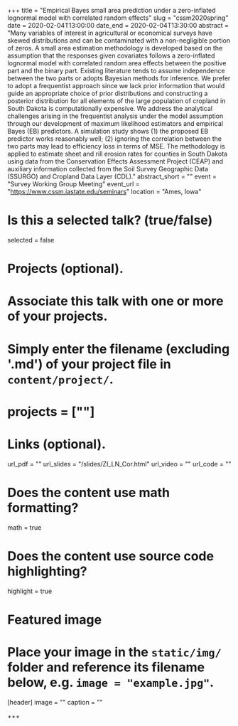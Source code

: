 +++
title = "Empirical Bayes small area prediction under a zero-inflated lognormal model with correlated random effects"
slug = "cssm2020spring"
date = 2020-02-04T13:00:00
date_end = 2020-02-04T13:30:00
abstract = "Many variables of interest in agricultural or economical surveys have skewed distributions and can be contaminated with a non-negligible portion of zeros. A small area estimation methodology is developed based on the assumption that the responses given covariates follows a zero-inflated lognormal model with correlated random area effects between the positive part and the binary part. Existing literature tends to assume independence between the two parts or adopts Bayesian methods for inference. We prefer to adopt a frequentist approach since we lack prior information that would guide an appropriate choice of prior distributions and constructing a posterior distribution for all elements of the large population of cropland in South Dakota is computationally expensive. We address the analytical challenges arising in the frequentist analysis under the model assumption through our development of maximum likelihood estimators and empirical Bayes (EB) predictors. A simulation study shows (1) the proposed EB predictor works reasonably well; (2) ignoring the correlation between the two parts may lead to efficiency loss in terms of MSE. The methodology is applied to estimate sheet and rill erosion rates for counties in South Dakota using data from the Conservation Effects Assessment Project (CEAP) and auxiliary information collected from the Soil Survey Geographic Data (SSURGO) and Cropland Data Layer (CDL)."
abstract_short = ""
event = "Survey Working Group Meeting"
event_url = "https://www.cssm.iastate.edu/seminars"
location = "Ames, Iowa"

# Is this a selected talk? (true/false)
selected = false

# Projects (optional).
#   Associate this talk with one or more of your projects.
#   Simply enter the filename (excluding '.md') of your project file in `content/project/`.
# projects = [""]

# Links (optional).
url_pdf = ""
url_slides = "/slides/ZI_LN_Cor.html"
url_video = ""
url_code = ""

# Does the content use math formatting?
math = true

# Does the content use source code highlighting?
highlight = true

# Featured image
# Place your image in the `static/img/` folder and reference its filename below, e.g. `image = "example.jpg"`.
[header]
image = ""
caption = ""

+++
